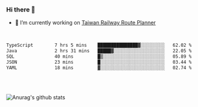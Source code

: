 ### Hi there 👋

- 🔭 I’m currently working on [Taiwan Railway Route Planner](https://github.com/Taiwan-Railway-Route-Planner)

<br/>

<!--START_SECTION:waka-->

```txt
TypeScript        7 hrs 5 mins    ███████████████▓░░░░░░░░░   62.02 %
Java              2 hrs 31 mins   █████▓░░░░░░░░░░░░░░░░░░░   22.05 %
SQL               40 mins         █▒░░░░░░░░░░░░░░░░░░░░░░░   05.89 %
JSON              23 mins         █░░░░░░░░░░░░░░░░░░░░░░░░   03.44 %
YAML              18 mins         ▓░░░░░░░░░░░░░░░░░░░░░░░░   02.74 %
```

<!--END_SECTION:waka-->

<br/>
<br/>

![Anurag's github stats](https://github-readme-stats.vercel.app/api?username=DepickereSven&show_icons=true&theme=tokyonight)



<!--
**DepickereSven/DepickereSven** is a ✨ _special_ ✨ repository because its `README.md` (this file) appears on your GitHub profile.

Here are some ideas to get you started:

- 🔭 I’m currently working on ...
- 🌱 I’m currently learning ...
- 👯 I’m looking to collaborate on ...
- 🤔 I’m looking for help with ...
- 💬 Ask me about ...
- 📫 How to reach me: ...
- 😄 Pronouns: ...
- ⚡ Fun fact: ...
-->
